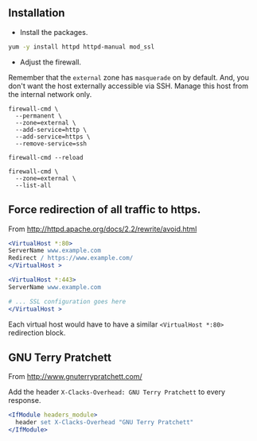 ## Installation

- Install the packages.

```bash
yum -y install httpd httpd-manual mod_ssl
```

- Adjust the firewall.

Remember that the `external` zone has `masquerade` on by default. And, you don't want the host externally accessible via SSH. Manage this host from the internal network only.

```
firewall-cmd \
  --permanent \
  --zone=external \
  --add-service=http \
  --add-service=https \
  --remove-service=ssh

firewall-cmd --reload

firewall-cmd \
  --zone=external \
  --list-all
```



## Force redirection of all traffic to https.


From http://httpd.apache.org/docs/2.2/rewrite/avoid.html

```apache
<VirtualHost *:80>
ServerName www.example.com
Redirect / https://www.example.com/
</VirtualHost > 

<VirtualHost *:443>
ServerName www.example.com

# ... SSL configuration goes here
</VirtualHost >
```

Each virtual host would have to have a similar `<VirtualHost *:80>` redirection block.


## GNU Terry Pratchett

From http://www.gnuterrypratchett.com/

Add the header `X-Clacks-Overhead: GNU Terry Pratchett` to every response.

```apache
<IfModule headers_module>
  header set X-Clacks-Overhead "GNU Terry Pratchett"
</IfModule>
```

